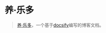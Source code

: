 # 养·乐多

> [养·乐多](https://youngledo.com)，一个基于[docsify](https://docsify.js.org/#/zh-cn/?id=docsify)编写的博客文档。
